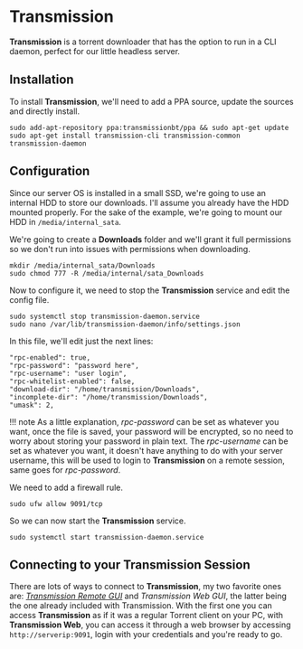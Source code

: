 # Transmission

**Transmission** is a torrent downloader that has the option to run in a CLI daemon, perfect for our little headless server.

## Installation

To install **Transmission**, we'll need to add a PPA source, update the sources and directly install.

    sudo add-apt-repository ppa:transmissionbt/ppa && sudo apt-get update
    sudo apt-get install transmission-cli transmission-common transmission-daemon

## Configuration

Since our server OS is installed in a small SSD, we're going to use an internal HDD to store our downloads. I'll assume you already have the HDD mounted properly. For the sake of the example, we're going to mount our HDD in `/media/internal_sata`.

We're going to create a **Downloads** folder and we'll grant it full permissions so we don't run into issues with permissions when downloading.

    mkdir /media/internal_sata/Downloads
    sudo chmod 777 -R /media/internal/sata_Downloads

Now to configure it, we need to stop the **Transmission** service and edit the config file.

    sudo systemctl stop transmission-daemon.service
    sudo nano /var/lib/transmission-daemon/info/settings.json

In this file, we'll edit just the next lines:

    "rpc-enabled": true,
    "rpc-password": "password here",
    "rpc-username": "user login",
    "rpc-whitelist-enabled": false,
    "download-dir": "/home/transmission/Downloads",
    "incomplete-dir": "/home/transmission/Downloads",
    "umask": 2,

!!! note
     As a little explanation, *rpc-password* can be set as whatever you want, once the file is saved, your password will be encrypted, so no need to worry about storing your password in plain text. The *rpc-username* can be set as whatever you want, it doesn't have anything to do with your server username, this will be used to login to **Transmission** on a remote session, same goes for *rpc-password*.

We need to add a firewall rule.

    sudo ufw allow 9091/tcp

So we can now start the **Transmission** service.

    sudo systemctl start transmission-daemon.service

## Connecting to your Transmission Session

There are lots of ways to connect to **Transmission**, my two favorite ones are: [*Transmission Remote GUI*](https://github.com/transmission-remote-gui/transgui/releases) and *Transmission Web GUI*, the latter being the one already included with Transmission. With the first one you can access **Transmission** as if it was a regular Torrent client on your PC, with **Transmission Web**, you can access it through a web browser by accessing `http://serverip:9091`, login with your credentials and you're ready to go.
